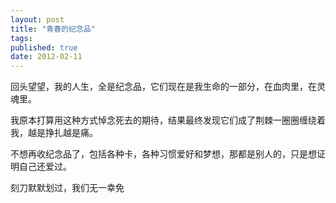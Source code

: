 ```yaml
---
layout: post
title: "青春的纪念品"
tags:
published: true
date: 2012-02-11
---
```


回头望望，我的人生，全是纪念品，它们现在是我生命的一部分，在血肉里，在灵魂里。

我原本打算用这种方式悼念死去的期待，结果最终发现它们成了荆棘一圈圈缠绕着我，越是挣扎越是痛。

不想再收纪念品了，包括各种卡，各种习惯爱好和梦想，那都是别人的，只是想证明自己还爱过。

刻刀默默划过，我们无一幸免




